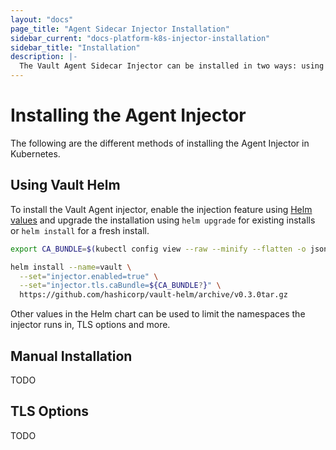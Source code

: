 ```yaml
---
layout: "docs"
page_title: "Agent Sidecar Injector Installation"
sidebar_current: "docs-platform-k8s-injector-installation"
sidebar_title: "Installation"
description: |-
  The Vault Agent Sidecar Injector can be installed in two ways: using Vault Helm or manually.
---
```


# Installing the Agent Injector

The following are the different methods of installing the Agent Injector in
Kubernetes.

## Using Vault Helm

To install the Vault Agent injector, enable the injection feature using
[Helm values](docs/platform/k8s/helm.html#configuration-values-) and
upgrade the installation using `helm upgrade` for existing installs or
`helm install` for a fresh install.

```bash
export CA_BUNDLE=$(kubectl config view --raw --minify --flatten -o jsonpath='{.clusters[].cluster.certificate-authority-data}')

helm install --name=vault \
  --set="injector.enabled=true" \
  --set="injector.tls.caBundle=${CA_BUNDLE?}" \
  https://github.com/hashicorp/vault-helm/archive/v0.3.0tar.gz
``` 

Other values in the Helm chart can be used to limit the namespaces the injector
runs in, TLS options and more.

## Manual Installation

TODO

## TLS Options

TODO
